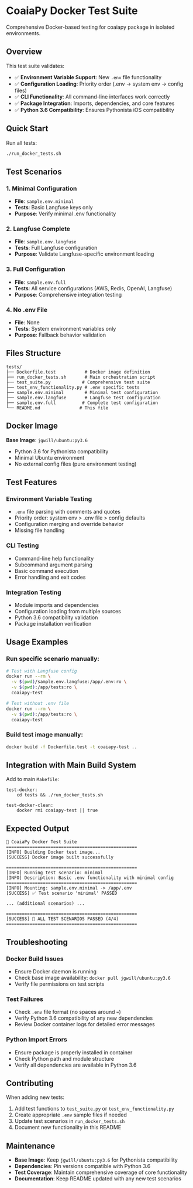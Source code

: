 # CoaiaPy Docker Test Suite

Comprehensive Docker-based testing for coaiapy package in isolated environments.

## Overview

This test suite validates:
- ✅ **Environment Variable Support**: New `.env` file functionality 
- ✅ **Configuration Loading**: Priority order (.env → system env → config files)
- ✅ **CLI Functionality**: All command-line interfaces work correctly
- ✅ **Package Integration**: Imports, dependencies, and core features
- ✅ **Python 3.6 Compatibility**: Ensures Pythonista iOS compatibility

## Quick Start

Run all tests:
```bash
./run_docker_tests.sh
```

## Test Scenarios

### 1. Minimal Configuration
- **File**: `sample.env.minimal`
- **Tests**: Basic Langfuse keys only
- **Purpose**: Verify minimal .env functionality

### 2. Langfuse Complete
- **File**: `sample.env.langfuse` 
- **Tests**: Full Langfuse configuration
- **Purpose**: Validate Langfuse-specific environment loading

### 3. Full Configuration
- **File**: `sample.env.full`
- **Tests**: All service configurations (AWS, Redis, OpenAI, Langfuse)
- **Purpose**: Comprehensive integration testing

### 4. No .env File
- **File**: None
- **Tests**: System environment variables only
- **Purpose**: Fallback behavior validation

## Files Structure

```
tests/
├── Dockerfile.test           # Docker image definition
├── run_docker_tests.sh       # Main orchestration script
├── test_suite.py            # Comprehensive test suite
├── test_env_functionality.py # .env specific tests
├── sample.env.minimal        # Minimal test configuration
├── sample.env.langfuse       # Langfuse test configuration
├── sample.env.full          # Complete test configuration
└── README.md               # This file
```

## Docker Image

**Base Image**: `jgwill/ubuntu:py3.6`
- Python 3.6 for Pythonista compatibility
- Minimal Ubuntu environment
- No external config files (pure environment testing)

## Test Features

### Environment Variable Testing
- `.env` file parsing with comments and quotes
- Priority order: system env > .env file > config defaults
- Configuration merging and override behavior
- Missing file handling

### CLI Testing  
- Command-line help functionality
- Subcommand argument parsing
- Basic command execution
- Error handling and exit codes

### Integration Testing
- Module imports and dependencies
- Configuration loading from multiple sources
- Python 3.6 compatibility validation
- Package installation verification

## Usage Examples

### Run specific scenario manually:
```bash
# Test with Langfuse config
docker run --rm \
  -v $(pwd)/sample.env.langfuse:/app/.env:ro \
  -v $(pwd):/app/tests:ro \
  coaiapy-test

# Test without .env file
docker run --rm \
  -v $(pwd):/app/tests:ro \
  coaiapy-test
```

### Build test image manually:
```bash
docker build -f Dockerfile.test -t coaiapy-test ..
```

## Integration with Main Build System

Add to main `Makefile`:
```make
test-docker:
	cd tests && ./run_docker_tests.sh

test-docker-clean:
	docker rmi coaiapy-test || true
```

## Expected Output

```
🐳 CoaiaPy Docker Test Suite
==================================================
[INFO] Building Docker test image...
[SUCCESS] Docker image built successfully

==================================================
[INFO] Running test scenario: minimal
[INFO] Description: Basic .env functionality with minimal config
==================================================
[INFO] Mounting: sample.env.minimal -> /app/.env
[SUCCESS] ✅ Test scenario 'minimal' PASSED

... (additional scenarios) ...

==================================================
[SUCCESS] 🎉 ALL TEST SCENARIOS PASSED (4/4)
==================================================
```

## Troubleshooting

### Docker Build Issues
- Ensure Docker daemon is running
- Check base image availability: `docker pull jgwill/ubuntu:py3.6`
- Verify file permissions on test scripts

### Test Failures
- Check `.env` file format (no spaces around `=`)
- Verify Python 3.6 compatibility of any new dependencies
- Review Docker container logs for detailed error messages

### Python Import Errors
- Ensure package is properly installed in container
- Check Python path and module structure
- Verify all dependencies are available in Python 3.6

## Contributing

When adding new tests:
1. Add test functions to `test_suite.py` or `test_env_functionality.py`
2. Create appropriate `.env` sample files if needed
3. Update test scenarios in `run_docker_tests.sh`
4. Document new functionality in this README

## Maintenance

- **Base Image**: Keep `jgwill/ubuntu:py3.6` for Pythonista compatibility
- **Dependencies**: Pin versions compatible with Python 3.6
- **Test Coverage**: Maintain comprehensive coverage of core functionality
- **Documentation**: Keep README updated with any new test scenarios